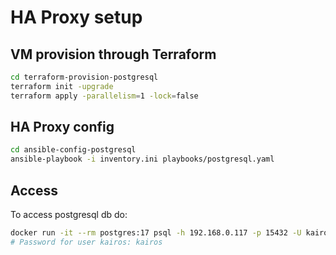 # HA Proxy setup

## VM provision through Terraform

```bash
cd terraform-provision-postgresql
terraform init -upgrade
terraform apply -parallelism=1 -lock=false
```

## HA Proxy config

```bash
cd ansible-config-postgresql
ansible-playbook -i inventory.ini playbooks/postgresql.yaml
```

## Access

To access postgresql db do:

```bash
docker run -it --rm postgres:17 psql -h 192.168.0.117 -p 15432 -U kairos -d postgres
# Password for user kairos: kairos
```
